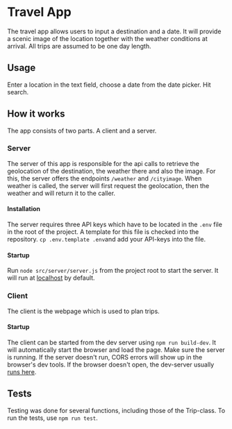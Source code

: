 # Travel App

The travel app allows users to input a destination and a date. It will provide a scenic image of the location together with the weather conditions at arrival.
All trips are assumed to be one day length.

## Usage

Enter a location in the text field, choose a date from the date picker. Hit search.

## How it works

The app consists of two parts. A client and a server.

### Server

The server of this app is responsible for the api calls to retrieve the geolocation of the destination, the weather there and also the image.
For this, the server offers the endpoints `/weather` and `/cityimage`. When weather is called, the server will first request the geolocation,
then the weather and will return it to the caller.

#### Installation

The server requires three API keys which have to be located in the `.env` file in the root of the project. A template for this file is checked into
the repository. `cp .env.template .env`and add your API-keys into the file.

#### Startup

Run `node src/server/server.js` from the project root to start the server. It will run at [localhost](http://127.0.0.1:8081) by default.

### Client

The client is the webpage which is used to plan trips.

#### Startup

The client can be started from the dev server using `npm run build-dev`. It will automatically start the browser and load the page. Make sure the server
is running. If the server doesn't run, CORS errors will show up in the browser's dev tools. If the browser doesn't open, the dev-server usually [runs here](http://127.0.0.1:8080).

## Tests

Testing was done for several functions, including those of the Trip-class. To run the tests, use `npm run test`.
